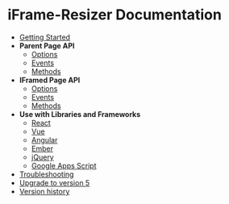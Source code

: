 # iFrame-Resizer Documentation

- [Getting Started](getting_started.md)
- **Parent Page API**
  - [Options](parent_page/options.md)
  - [Events](parent_page/events.md)
  - [Methods](parent_page/methods.md)
- **IFramed Page API**
  - [Options](iframed_page/options.md)
  - [Events](iframed_page/events.md)
  - [Methods](iframed_page/methods.md)
- **Use with Libraries and Frameworks**
  - [React](https://github.com/davidjbradshaw/iframe-resizer-react)
  - [Vue](https://github.com/davidjbradshaw/iframe-resizer/blob/master/docs/use_with/vue.md)
  - [Angular](https://github.com/davidjbradshaw/iframe-resizer/issues/478#issuecomment-347958630)
  - [Ember](https://github.com/alexlafroscia/ember-iframe-resizer-modifier)
  - [jQuery](use_with/jquery.md)
  - [Google Apps Script](use_with/google_apps_script.md)
- [Troubleshooting](troubleshooting.md)
- [Upgrade to version 5](upgrade.md)
- [Version history](../CHANGELOG.md)
